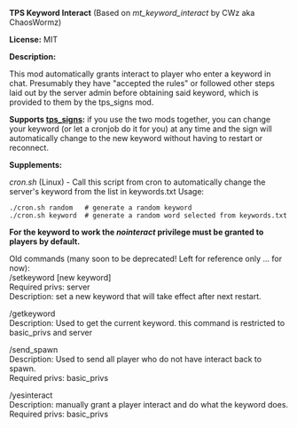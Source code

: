 **TPS Keyword Interact** (Based on *mt_keyword_interact* by CWz aka ChaosWormz)

**License:** MIT

**Description:**

This mod automatically grants interact to player who enter a keyword in chat. Presumably they have "accepted the rules" or followed other steps laid out by the server admin before obtaining said keyword, which is provided to them by the tps_signs mod.

**Supports [tps_signs](https://github.com/Cat5TV/tps_signs):** if you use the two mods together, you can change your keyword (or let a cronjob do it for you) at any time and the sign will automatically change to the new keyword without having to restart or reconnect.

**Supplements:**

*cron.sh* (Linux) - Call this script from cron to automatically change the server's keyword from the list in keywords.txt
Usage:
```
./cron.sh random   # generate a random keyword
./cron.sh keyword  # generate a random word selected from keywords.txt
```
 

**For the keyword to work the *nointeract* privilege must be granted to players by default.**

Old commands (many soon to be deprecated! Left for reference only ... for now):
<br>/setkeyword [new keyword]
<br>Required privs: server 
<br>Description: set a new keyword that will take effect after next restart.
<p>/getkeyword
<br>Description: Used to get the current keyword. this command is restricted to basic_privs and server</p>
<p>/send_spawn
<br>Description: Used to send all player who do not have interact back to spawn.
<br>Required privs: basic_privs </p>
<p>/yesinteract
<br>Description: manually grant a player interact and do what the keyword does.
<br>Required privs: basic_privs </p>
